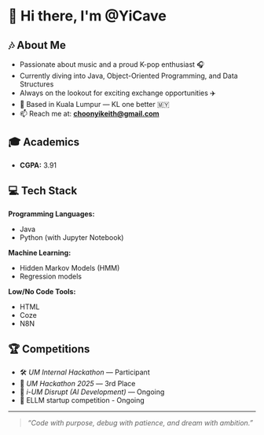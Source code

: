 # 👋 Hi there, I'm @YiCave

## 🎶 About Me
- Passionate about music and a proud K-pop enthusiast 🎧  
- Currently diving into Java, Object-Oriented Programming, and Data Structures  
- Always on the lookout for exciting exchange opportunities ✈️  
- 📍 Based in Kuala Lumpur — KL one better 🇲🇾  
- 📫 Reach me at: **choonyikeith@gmail.com**

## 🎓 Academics
- **CGPA:** 3.91

## 💻 Tech Stack
**Programming Languages:**  
- Java  
- Python (with Jupyter Notebook)  

**Machine Learning:**  
- Hidden Markov Models (HMM)  
- Regression models  

**Low/No Code Tools:**  
- HTML
- Coze  
- N8N  

## 🏆 Competitions
- 🛠️ *UM Internal Hackathon* — Participant  
- 🥉 *UM Hackathon 2025* — 3rd Place  
- 🤖 *i-UM Disrupt (AI Development)* — Ongoing
- 🤖 ELLM startup competition - Ongoing

---

> *“Code with purpose, debug with patience, and dream with ambition.”*
